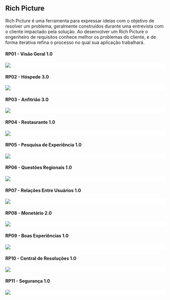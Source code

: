 ## Rich Picture

  Rich Picture é uma ferramenta para expressar ideias com o objetivo de resolver um problema, geralmente construídos durante uma entrevista com o cliente impactado pela solução. Ao desenvolver um Rich Picture o engenheiro de requisitos conhece melhor os problemas do cliente, e de forma iterativa refina o processo no qual sua aplicação trabalhará.

#### RP01 - Visão Geral 1.0

<div style="background-color:white;">
  <img src="ultima_versao/a_visao_geral_v1.png" class="responsive-img">
</div>

<a name="rp1">

#### RP02 - Hóspede 3.0

<div style="background-color:white;">
<img src="ultima_versao/hospede_v3.png" class="responsive-img">
</div>

#### RP03 - Anfitrião 3.0

<div style="background-color:white;">
<img src="ultima_versao/anfitriao_v3.png" class="responsive-img">
</div>

#### RP04 - Restaurante 1.0

<div style="background-color:white;">
<img src="ultima_versao/restaurante_v1.png" class="responsive-img">
</div>

#### RP05 - Pesquisa de Experiência 1.0

<div style="background-color:white;">
<img src="ultima_versao/experiencia_v1.png" class="responsive-img">
</div>

#### RP06 - Questões Regionais 1.0

<div style="background-color:white;">
<img src="ultima_versao/relacoes_regionais_v1.png" class="responsive-img">
</div>

#### RP07 - Relações Entre Usuários 1.0

<div style="background-color:white;">
<img src="ultima_versao/relacoes_dos_usuarios_v1.png" class="responsive-img">
</div>

#### RP08 - Monetário 2.0

<div style="background-color:white;">
<img src="ultima_versao/richPictureJP.png" class="responsive-img">
</div>

#### RP09 - Boas Experiências 1.0

<div style="background-color:white;">
<img src="ultima_versao/boa_experiencia_v1.png" class="responsive-img">
</div>

#### RP10 - Central de Resoluções 1.0

<div style="background-color:white;">
<img src="ultima_versao/resolutions_v1.png" class="responsive-img">
</div>

#### RP11 - Segurança 1.0

<div style="background-color:white;">
<img src="ultima_versao/security_v1.png" class="responsive-img">
</div>
